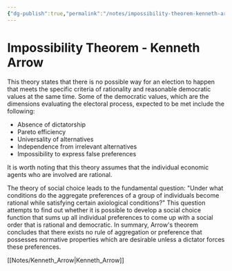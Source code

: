 ```yaml
---
{"dg-publish":true,"permalink":"/notes/impossibility-theorem-kenneth-arrow/"}
---
```



# Impossibility Theorem - Kenneth Arrow

This theory states that there is no possible way for an election to happen that meets the specific criteria of rationality and reasonable democratic values at the same time. Some of the democratic values, which are the dimensions evaluating the electoral process, expected to be met include the following:

- Absence of dictatorship
- Pareto efficiency
- Universality of alternatives
- Independence from irrelevant alternatives
- Impossibility to express false preferences

It is worth noting that this theory assumes that the individual economic agents who are involved are rational.

The theory of social choice leads to the fundamental question: "Under what conditions do the aggregate preferences of a group of individuals become rational while satisfying certain axiological conditions?" This question attempts to find out whether it is possible to develop a social choice function that sums up all individual preferences to come up with a social order that is rational and democratic. In summary, Arrow's theorem concludes that there exists no rule of aggregation or preference that possesses normative properties which are desirable unless a dictator forces these preferences.

[[Notes/Kenneth_Arrow\|Kenneth_Arrow]]